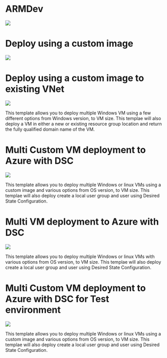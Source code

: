 # ARMDev

<a href="https://portal.azure.com/#create/Microsoft.Template/uri/https%3A%2F%2Fraw.githubusercontent.com%2Fcnomadl%2Farmdev%2Fmaster%2Fazuredeploy.json" target="_blank">
    <img src="http://azuredeploy.net/deploybutton.png"/>
</a>

# Deploy using a custom image
<a href="https://portal.azure.com/#create/Microsoft.Template/uri/https%3A%2F%2Fraw.githubusercontent.com%2Fcnomadl%2Farmdev%2Fmaster%2Fazuredeploy-custom.json" target="_blank">
    <img src="http://azuredeploy.net/deploybutton.png"/>
</a>

# Deploy using a custom image to existing VNet
<a href="https://portal.azure.com/#create/Microsoft.Template/uri/https%3A%2F%2Fraw.githubusercontent.com%2Fcnomadl%2Farmdev%2Fmaster%2Fazuredeploycustomvnet.json" target="_blank">
    <img src="http://azuredeploy.net/deploybutton.png"/>
</a>

This template allows you to deploy multiple Windows VM using a few different options from Windows version, to VM size. This templae will also deploy a VM in either a new or existing resource group location and return the fully qualified domain name of the VM.


# Multi Custom VM deployment to Azure with DSC

<a href="https://portal.azure.com/#create/Microsoft.Template/uri/https%3A%2F%2Fraw.githubusercontent.com%2Fcnomadl%2Farmdev%2Fmaster%2Fazuredeploycustomdsc.json" target="_blank">
    <img src="http://azuredeploy.net/deploybutton.png"/>
</a>

This template allows you to deploy multiple Windows or linux VMs using a custom image and various options from OS version, to VM size. This templae will also deploy create a local user group and user using Desired State Configuration.


# Multi VM deployment to Azure with DSC

<a href="https://portal.azure.com/#create/Microsoft.Template/uri/https%3A%2F%2Fraw.githubusercontent.com%2Fcnomadl%2Farmdev%2Fmaster%2Fazuredeploydsc.json" target="_blank">
    <img src="http://azuredeploy.net/deploybutton.png"/>
</a>

This template allows you to deploy multiple Windows or linux VMs with various options from OS version, to VM size. This templae will also deploy create a local user group and user using Desired State Configuration.


# Multi Custom VM deployment to Azure with DSC for Test environment

<a href="https://portal.azure.com/#create/Microsoft.Template/uri/https%3A%2F%2Fraw.githubusercontent.com%2Fcnomadl%2Farmdev%2Fmaster%2Fazuredeploycustomdscw10test.json" target="_blank">
    <img src="http://azuredeploy.net/deploybutton.png"/>
</a>

This template allows you to deploy multiple Windows or linux VMs using a custom image and various options from OS version, to VM size. This templae will also deploy create a local user group and user using Desired State Configuration.
